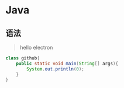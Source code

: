 # Java

## 语法

> hello electron  

```java
class github{
    public static void main(String[] args){
        System.out.println(0);
    }
}
```

